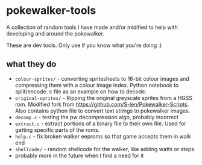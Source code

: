 # pokewalker-tools

A collection of random tools I have made and/or midified to help with developing and around the
pokewalker.

These are dev tools. Only use if you know what you're doing :)

## what they do

- `colour-sprites/` - converting spritesheets to 16-bit colour images and
  compressing them with a colour image index.
  Python notebook to split/encode. c file as an example on how to decode.
- `original-sprites/` - Ripping the original greyscale sprites from a HGSS
  rom. Modified fork from <https://github.com/S-len/Pokewalker-Scripts>.
  Also contains python file to convert text strings to pokewalker images.
- `decomp.c` - testing the pw decompression algo, probably incorrect
- `extract.c` - extract portions of a binary file to their own file. Used for
  getting specific parts of the roms.
- `help.c` - fix broken walker eeproms so that game accepts them in walk end
- `shellcode/` - random shellcode for the walker, like adding watts or steps.
- probably more in the future when I find a need for it
